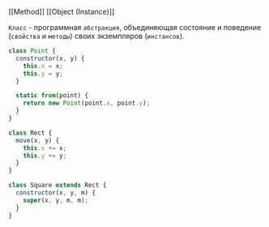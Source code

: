 [[Method]]
[[Object (Instance)]]

`Класс` -  программная `абстракция`, объединяющая состояние и поведение (`свойства` и `методы`) своих экземпляров (`инстансов`). 

```js
class Point {
  constructor(x, y) {
    this.x = x;
    this.y = y;
  }

  static from(point) {
    return new Point(point.x, point.y);
  }
}
```

```js
class Rect {
  move(x, y) {
    this.x += x;
    this.y += y;
  }
}

class Square extends Rect {
  constructor(x, y, m) {
    super(x, y, m, m);
  }
}
```